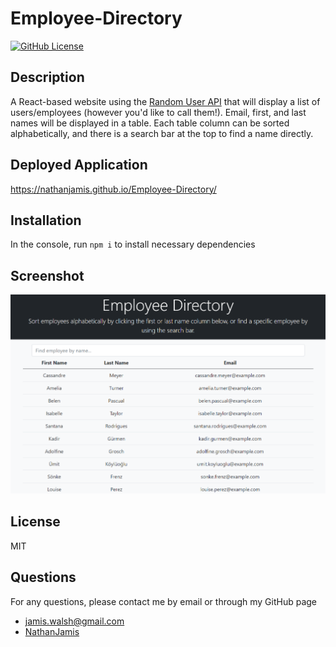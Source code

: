 # Employee-Directory

[![GitHub License](https://img.shields.io/badge/license-MIT-green)](License.md)

## Description

A React-based website using the [Random User API](https://randomuser.me/) that will display a list of users/employees (however you'd like to call them!). Email, first, and last names will be displayed in a table. Each table column can be sorted alphabetically, and there is a search bar at the top to find a name directly.

## Deployed Application

https://nathanjamis.github.io/Employee-Directory/

## Installation

In the console, run ```npm i``` to install necessary dependencies

## Screenshot

![Screenshot](./assets/screenshot.png)
 
## License

MIT

## Questions

For any questions, please contact me by email or through my GitHub page
* [jamis.walsh@gmail.com](mailto:jamis.walsh@gmail.com)
* [NathanJamis](https://github.com/NathanJamis)
